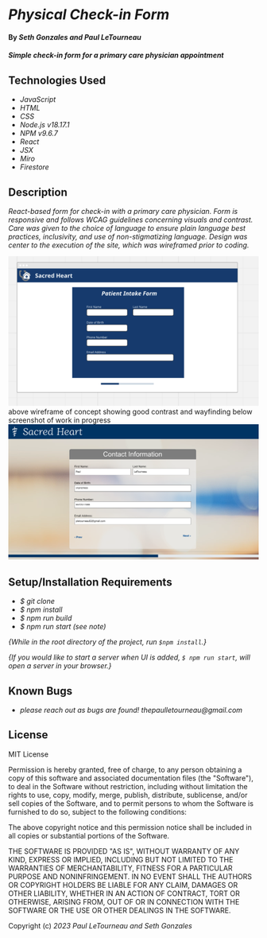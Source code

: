 # _Physical Check-in Form_

#### By _Seth Gonzales and Paul LeTourneau_

#### _Simple check-in form for a primary care physician appointment_

## Technologies Used

- _JavaScript_
- _HTML_
- _CSS_
- _Node.js v18.17.1_
- _NPM v9.6.7_
- _React_
- _JSX_
- _Miro_
- _Firestore_

## Description

_React-based form for check-in with a primary care physician. Form is responsive and follows WCAG guidelines concerning visuals and contrast. Care was given to the choice of language to ensure plain language best practices, inclusivity, and use of non-stigmatizing language. Design was center to the execution of the site, which was wireframed prior to coding._

<img src="src/img/wireframe.png">
above wireframe of concept showing good contrast and wayfinding
below screenshot of work in progress
<img src="src/img/WIPapp.png">

## Setup/Installation Requirements

- _$ git clone_
- _$ npm install_
- _$ npm run build_
- _$ npm run start (see note)_

_{While in the root directory of the project, run `$npm install`.}_

_{If you would like to start a server when UI is added, `$ npm run start`, will open a server in your browser.}_

## Known Bugs

- _please reach out as bugs are found! thepaulletourneau@gmail.com_

## License

MIT License

Permission is hereby granted, free of charge, to any person obtaining a copy of this software and associated documentation files (the "Software"), to deal in the Software without restriction, including without limitation the rights to use, copy, modify, merge, publish, distribute, sublicense, and/or sell copies of the Software, and to permit persons to whom the Software is furnished to do so, subject to the following conditions:

The above copyright notice and this permission notice shall be included in all copies or substantial portions of the Software.

THE SOFTWARE IS PROVIDED "AS IS", WITHOUT WARRANTY OF ANY KIND, EXPRESS OR IMPLIED, INCLUDING BUT NOT LIMITED TO THE WARRANTIES OF MERCHANTABILITY, FITNESS FOR A PARTICULAR PURPOSE AND NONINFRINGEMENT. IN NO EVENT SHALL THE AUTHORS OR COPYRIGHT HOLDERS BE LIABLE FOR ANY CLAIM, DAMAGES OR OTHER LIABILITY, WHETHER IN AN ACTION OF CONTRACT, TORT OR OTHERWISE, ARISING FROM, OUT OF OR IN CONNECTION WITH THE SOFTWARE OR THE USE OR OTHER DEALINGS IN THE SOFTWARE.

Copyright (c) _2023_ _Paul LeTourneau and Seth Gonzales_
